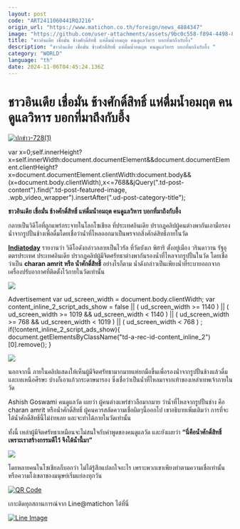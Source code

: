 ```yaml
---
layout: post
code: "ART2411060441RQJ216"
origin_url: "https://www.matichon.co.th/foreign/news_4884347"
image: "https://github.com/user-attachments/assets/9bc0c558-f894-4498-82b8-8e7ed92644d8"
title: "ชาวอินเดีย เชื่อมั่น ช้างศักดิ์สิทธิ์ แห่ดื่มน้ำอมฤต คนดูแลวิหาร บอกที่มาถึงกับอึ้ง"
description: "ชาวอินเดีย เชื่อมั่น ช้างศักดิ์สิทธิ์ แห่ดื่มน้ำอมฤต คนดูแลวิหาร บอกที่มาถึงกับอึ้ง "
category: "WORLD"
language: "th"
date: 2024-11-06T04:45:24.136Z
---
```


# ชาวอินเดีย เชื่อมั่น ช้างศักดิ์สิทธิ์ แห่ดื่มน้ำอมฤต คนดูแลวิหาร บอกที่มาถึงกับอึ้ง

[![](https://www.matichon.co.th/wp-content/uploads/2024/11/ปกข่าว-7281-48.jpg "ปกข่าว-728(1)")](https://www.matichon.co.th/wp-content/uploads/2024/11/ปกข่าว-7281-48.jpg)

var x=0;self.innerHeight?x=self.innerWidth:document.documentElement&&document.documentElement.clientHeight?x=document.documentElement.clientWidth:document.body&&(x=document.body.clientWidth),x<=768&&jQuery(".td-post-content").find(".td-post-featured-image, .wpb\_video\_wrapper").insertAfter(".ud-post-category-title");

**ชาวอินเดีย เชื่อมั่น ช้างศักดิ์สิทธิ์ แห่ดื่มน้ำอมฤต คนดูแลวิหาร บอกที่มาถึงกับอึ้ง** 

กลายเป็นวิดีโอที่ถูกแพร่กระจายในโลกโซเชียล ที่ประเทศอินเดีย ปรากฎคลิปผู้คนต่างพากันเอามือรองน้ำจากรูปปั้นช้างเพื่อดื่มโดยเชื่อว่าน้ำที่ไหลออกมาเป็นพรจากสิ่งศักด์สิทธิ์ภายในวัด

[**Indiatoday**](https://www.indiatoday.in/india/uttar-pradesh/story/video-devotees-mathura-banke-bihari-temple-mistake-ac-water-charan-amrit-drink-2627760-2024-11-04) รายงานว่า วิดีโอดังกล่าวกลายเป็นไวรัล ที่วัดบังเก พิฮาริ ตั้งอยู่เมือง วรินดาวาน รัฐอุตตรประเทศ ประเทศอินเดีย ปรากฎคลิปผู้มีจิตศรัทธาต่างพากันรองน้ำที่ไหลจากรูปปั้นในวัด โดยเชื่อว่าเป็น **charan amrit หรือ น้ำศักดิ์สิทธิ์** อย่างไรก็ตาม น้ำดังกล่าวเป็นเพียงน้ำที่ระบายออกจากเครื่องปรับอากาศที่ติดตั้งไว้ภายในวัดเท่านั้น

![](https://www.matichon.co.th/wp-content/uploads/2024/11/Screenshot-2024-11-06-112610.png)

Advertisement var ud\_screen\_width = document.body.clientWidth; var content\_inline\_2\_script\_ads\_show = false || ( ud\_screen\_width >= 1140 ) || ( ud\_screen\_width >= 1019 && ud\_screen\_width < 1140 ) || ( ud\_screen\_width >= 768 && ud\_screen\_width < 1019 ) || ( ud\_screen\_width < 768 ) ; if(!content\_inline\_2\_script\_ads\_show){ document.getElementsByClassName("td-a-rec-id-content\_inline\_2")\[0\].remove(); }

![](https://www.matichon.co.th/wp-content/uploads/2024/11/ปกข่าว-7281-47.jpg)

นอกจากนี้ ภายในคลิปแสดงให้เห็นผู้มีจิตศรัทธามากมายแห่ยกมือขึ้นเพื่อรองน้ำจากรูปปั้นช้างแล้วดื่ม และเทเหนือศีรษะ บ้างก็เอาแก้วกระดาษมารอง ซึ่งเชื่อว่าเป็นน้ำที่ไหลมาจากเท้าของเหล่าเทพเจ้าภายในวัด

Ashish Goswami คนดูแลวัด เผยว่า ผู้คนต่างแพร่ข่าวลือมากมาย ว่าน้ำที่ไหลจากรูปปั้นช่าง คือ charan amrit หรือน้ำศักดิ์สิทธิ์ ผู้คนควรสลัดความเชื่อผิดๆนี้ออกไป เขาอธิบายเพิ่มเติมว่า การที่จะได้น้ำศักดิ์สิทธิ์นี้ไม่ง่ายเลย และจะทำได้ภายในวัดเท่านั้น

ทั้งนี้ เหล่าผู้มีจิตศรัทธาเหมือนจะไม่สนใจกับคำพูดของคนดูแลวัด และยังเผยว่า **“นี่คือน้ำศักดิ์สิทธิ์ เพราะเราสร้างกรรมดีไว้ จึงได้น้ำนี้มา”**

![](https://www.matichon.co.th/wp-content/uploads/2024/11/Screenshot-2024-11-06-112158-e1730867192839.jpg)

โดยหลายคนในโซเชียลก็บอกว่า ไม่ได้รู้สึกแปลกใจอะไร เพราะพวกเขาเพียงทำตามความเชื่อเท่านั้น หรือความโง่เขลาของมนุษย์เริ่มแย่ลงทุกวัน

[![QR Code](https://www.matichon.co.th/wp-content/uploads/2023/07/wob1371z.jpg)](https://lin.ee/ht0nDxX)

เกาะติดทุกสถานการณ์จาก Line@matichon ได้ที่นี่

[![Line Image](https://www.matichon.co.th/wp-content/uploads/2023/07/th.png)](https://lin.ee/ht0nDxX)